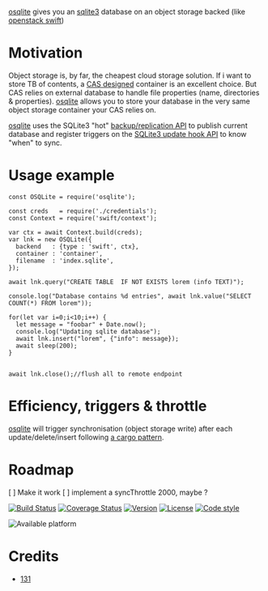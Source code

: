 [osqlite](https://github.com/131/osqlite) gives you an [sqlite3](https://github.com/mapbox/node-sqlite3) database on an object storage backed (like [openstack swift](https://github.com/131/swift))


# Motivation
Object storage is, by far, the cheapest cloud storage solution. If i want to store TB of contents, a [CAS designed](https://en.wikipedia.org/wiki/Content-addressable_storage) container is an excellent choice. But CAS relies on external database to handle file properties (name, directories & properties). [osqlite](https://github.com/131/osqlite) allows you to store your database in the very same object storage container your CAS relies on.

[osqlite](https://github.com/131/osqlite) uses the SQLite3 "hot" [backup/replication API](https://sqlite.org/backup.html) to publish current database and register triggers on the [SQLite3 update hook API](https://www.sqlite.org/c3ref/update_hook.html) to know "when" to sync.

# Usage example

```
const OSQLite = require('osqlite');

const creds   = require('./credentials');
const Context = require('swift/context');

var ctx = await Context.build(creds);
var lnk = new OSQLite({
  backend   : {type : 'swift', ctx},
  container : 'container',
  filename  : 'index.sqlite',
});

await lnk.query("CREATE TABLE  IF NOT EXISTS lorem (info TEXT)");

console.log("Database contains %d entries", await lnk.value("SELECT COUNT(*) FROM lorem"));

for(let var i=0;i<10;i++) {
  let message = "foobar" + Date.now();
  console.log("Updating sqlite database");
  await lnk.insert("lorem", {"info": message});
  await sleep(200);
}


await lnk.close();//flush all to remote endpoint

```

# Efficiency, triggers & throttle
[osqlite](https://github.com/131/osqlite)  will trigger synchronisation (object storage write) after each update/delete/insert following [a cargo pattern](https://camo.githubusercontent.com/f4810e00e1c5f5f8addbe3e9f49064fd5d102699/68747470733a2f2f662e636c6f75642e6769746875622e636f6d2f6173736574732f313637363837312f36383130312f38346339323036362d356632392d313165322d383134662d3964336430323431336266642e676966).


# Roadmap
[ ] Make it work
[ ] implement a syncThrottle 2000, maybe ?


[![Build Status](https://travis-ci.org/131/osqlite.svg?branch=master)](https://travis-ci.org/131/osqlite)
[![Coverage Status](https://coveralls.io/repos/github/131/osqlite/badge.svg?branch=master)](https://coveralls.io/github/131/osqlite?branch=master)
[![Version](https://img.shields.io/npm/v/osqlite.svg)](https://www.npmjs.com/package/osqlite)
[![License](https://img.shields.io/badge/license-MIT-blue.svg)](http://opensource.org/licenses/MIT)
[![Code style](https://img.shields.io/badge/code%2fstyle-ivs-green.svg)](https://www.npmjs.com/package/eslint-plugin-ivs)



![Available platform](https://img.shields.io/badge/platform-win32-blue.svg)




# Credits 
* [131](https://github.com/131)
